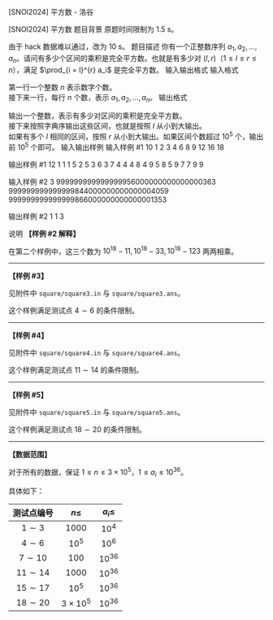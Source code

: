 



[SNOI2024] 平方数 - 洛谷














[SNOI2024] 平方数
题目背景
原题时间限制为 1.5 s。

由于 hack 数据难以通过，改为 10 s。
题目描述
你有一个正整数序列 $a_1, a_2, \ldots, a_n$。请问有多少个区间的乘积是完全平方数。也就是有多少对 $(l, r)$（$1 \le l \le r \le n$），满足 $\prod_{i = l}^{r} a_i$ 是完全平方数。
输入输出格式
输入格式

第一行一个整数 $n$ 表示数字个数。  
接下来一行，每行 $n$ 个数，表示 $a_1, a_2, \ldots, a_n$。
输出格式

输出一个整数，表示有多少对区间的乘积是完全平方数。  
接下来按照字典序输出这些区间，也就是按照 $l$ 从小到大输出。  
如果有多个 $l$ 相同的区间，按照 $r$ 从小到大输出。如果区间个数超过 ${10}^5$ 个，输出前 ${10}^5$ 个即可。
输入输出样例
输入样例 #1
10
1 2 3 4 6 8 9 12 16 18

输出样例 #1
12
1 1
1 5
2 5
3 6
3 7
4 4
4 8
4 9
5 8
5 9
7 7
9 9

输入样例 #2
3
999999999999999956000000000000000363 999999999999999844000000000000004059 999999999999999866000000000000001353

输出样例 #2
1
1 3

说明
**【样例 \#2 解释】**

在第二个样例中，这三个数为 ${10}^{18} - 11, {10}^{18} - 33, {10}^{18} - 123$ 两两相乘。

---

**【样例 \#3】**

见附件中 `square/square3.in` 与 `square/square3.ans`。

这个样例满足测试点 $4 \sim 6$ 的条件限制。

---

**【样例 \#4】**

见附件中 `square/square4.in` 与 `square/square4.ans`。

这个样例满足测试点 $11 \sim 14$ 的条件限制。

---

**【样例 \#5】**

见附件中 `square/square5.in` 与 `square/square5.ans`。

这个样例满足测试点 $18 \sim 20$ 的条件限制。

---

**【数据范围】**

对于所有的数据，保证 $1 \le n \le 3 \times {10}^5$，$1 \le a_i \le {10}^{36}$。

具体如下：

| 测试点编号 | $n \le$ | $a_i \le$ |
|:-:|:-:|:-:|
| $1 \sim 3$ | $1000$ | ${10}^4$ |
| $4 \sim 6$ | ${10}^5$ | ${10}^6$ |
| $7 \sim 10$ | $100$ | ${10}^{36}$ |
| $11 \sim 14$ | $1000$ | ${10}^{36}$ |
| $15 \sim 17$ | ${10}^5$ | ${10}^{36}$ |
| $18 \sim 20$ | $3 \times {10}^5$ | ${10}^{36}$ |






